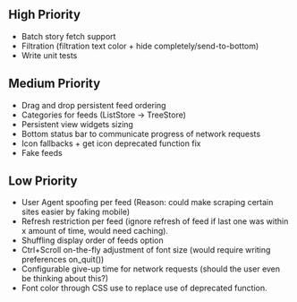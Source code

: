 ## High Priority

* Batch story fetch support
* Filtration (filtration text color + hide completely/send-to-bottom)
* Write unit tests

## Medium Priority

* Drag and drop persistent feed ordering
* Categories for feeds (ListStore -> TreeStore)
* Persistent view widgets sizing
* Bottom status bar to communicate progress of network requests
* Icon fallbacks + get icon deprecated function fix
* Fake feeds

## Low Priority

* User Agent spoofing per feed (Reason: could make scraping certain sites easier by faking mobile)
* Refresh restriction per feed (ignore refresh of feed if last one was within x amount of time, would need caching).
* Shuffling display order of feeds option
* Ctrl+Scroll on-the-fly adjustment of font size (would require writing preferences on_quit())
* Configurable give-up time for network requests (should the user even be thinking about this?)
* Font color through CSS use to replace use of deprecated function.